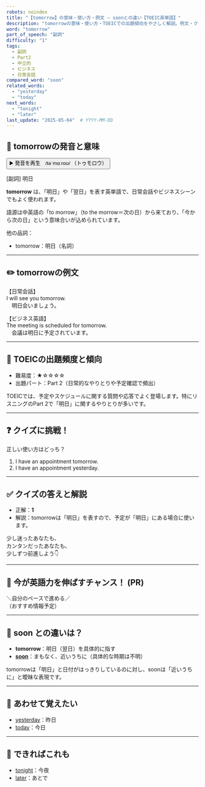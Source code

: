 ```yaml
---
robots: noindex
title: "【tomorrow】の意味・使い方・例文 ― soonとの違い【TOEIC英単語】"
description: "tomorrowの意味・使い方・TOEICでの出題傾向をやさしく解説。例文・クイズ付きでsoonとの違いもわかりやすく学べます。"
word: "tomorrow"
part_of_speech: "副詞"
difficulty: "1"
tags:
  - 副詞
  - Part2
  - 中立的
  - ビジネス
  - 日常会話
compared_word: "soon"
related_words:
  - "yesterday"
  - "today"
next_words:
  - "tonight"
  - "later"
last_update: "2025-05-04"  # YYYY-MM-DD
---
```


## 🔰 tomorrowの発音と意味

<button class="play-audio" onclick="playTTS('tomorrow')">
  <span class="play-audio-main">
    ▶️ 発音を再生　/təˈmɑːroʊ/
  </span>
  <span class="play-audio-sub">
    （トゥモロウ）
  </span>
</button>

[副詞] 明日

**tomorrow** は、「明日」や「翌日」を表す英単語で、日常会話やビジネスシーンでもよく使われます。

語源は中英語の「to morrow」（to the morrow＝次の日）から来ており、「今から次の日」という意味合いが込められています。

他の品詞：  
- tomorrow：明日（名詞）

---

## ✏️ tomorrowの例文

【日常会話】  
I will see you tomorrow.  
　明日会いましょう。

【ビジネス英語】  
The meeting is scheduled for tomorrow.  
　会議は明日に予定されています。

---

## 🎯 TOEICの出題頻度と傾向

- 難易度：★☆☆☆☆
- 出題パート：Part 2（日常的なやりとりや予定確認で頻出）

TOEICでは、予定やスケジュールに関する質問や応答でよく登場します。特にリスニングのPart 2で「明日」に関するやりとりが多いです。

---

## ❓ クイズに挑戦！

正しい使い方はどっち？

1. I have an appointment tomorrow.  
2. I have an appointment yesterday.

---

## ✅ クイズの答えと解説

- 正解：**1**
- 解説：tomorrowは「明日」を表すので、予定が「明日」にある場合に使います。

少し迷ったあなたも、  
カンタンだったあなたも、  
少しずつ前進しよう👇️

---

## 🚀 今が英語力を伸ばすチャンス！ (PR)

<div class="info-center">
＼自分のペースで進める／<br>  
（おすすめ情報予定）
</div>

---

## 🤔  soon との違いは？

- **tomorrow**：明日（翌日）を具体的に指す
- **[soon](/word/soon)**：まもなく、近いうちに（具体的な時期は不明）

tomorrowは「明日」と日付がはっきりしているのに対し、soonは「近いうちに」と曖昧な表現です。

---

## 🧩 あわせて覚えたい

- [yesterday](/word/yesterday)：昨日
- [today](/word/today)：今日

---

## 📖 できればこれも

- [tonight](/word/tonight)：今夜
- [later](/word/later)：あとで

<!-- cvid: aid05_bid43 -->
